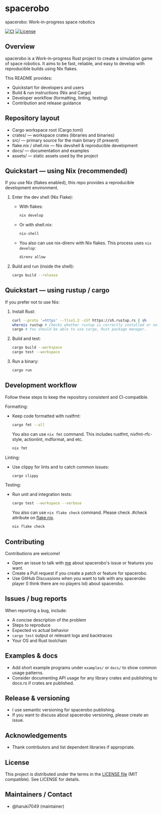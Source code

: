 # spacerobo

spacerobo: Work-in-progress space robotics

[![CI](https://img.shields.io/github/actions/workflow/status/haruki7049/spacerobo/nix-checker.yml?branch=main)](https://github.com/haruki7049/spacerobo/actions)
[![License](https://img.shields.io/badge/license-MIT-blue.svg)](./LICENSE)

Overview
--------
spacerobo is a Work-in-progress Rust project to create a simulation game of space robotics. It aims to be fast, reliable, and easy to develop with reproducible builds using Nix flakes.

This README provides:
- Quickstart for developers and users
- Build & run instructions (Nix and Cargo)
- Developer workflow (formatting, linting, testing)
- Contribution and release guidance

Repository layout
-----------------
- Cargo workspace root (Cargo.toml)
- crates/ — workspace crates (libraries and binaries)
- src/ — primary source for the main binary (if present)
- flake.nix / shell.nix — Nix devshell & reproducible development
- docs/ — documentation and examples
- assets/ — static assets used by the project

Quickstart — using Nix (recommended)
-----------------------------------
If you use Nix (flakes enabled), this repo provides a reproducible development environment.

1. Enter the dev shell (Nix Flake):
    - With flakes:
      ```sh
      nix develop
      ```
    - Or with shell.nix:
      ```sh
      nix-shell
      ```
    - You also can use nix-direnv with Nix flakes. This process uses `nix develop`:
      ```sh
      direnv allow
      ```

2. Build and run (inside the shell):
      ```sh
      cargo build --release
      ```

Quickstart — using rustup / cargo
---------------------------------
If you prefer not to use Nix:

1. Install Rust:
   ```sh
   curl --proto '=https' --tlsv1.2 -sSf https://sh.rustup.rs | sh
   whereis rustup # Checks whether rustup is correctly installed or not.
   cargo # You should be able to use cargo, Rust package manager.
   ```

2. Build and test:
   ```sh
   cargo build --workspace
   cargo test --workspace
   ```

3. Run a binary:
   ```sh
   cargo run
   ```

Development workflow
--------------------
Follow these steps to keep the repository consistent and CI-compatible.

Formatting:
- Keep code formatted with rustfmt:
  ```sh
  cargo fmt --all
  ```

  You also can use `nix fmt` command. This includes rustfmt, nixfmt-rfc-style, actionlint, mdformat, and etc.
  ```sh
  nix fmt
  ```

Linting:
- Use clippy for lints and to catch common issues:
  ```sh
  cargo clippy
  ```

Testing:
- Run unit and integration tests:
  ```sh
  cargo test --workspace --verbose
  ```

  You also can use `nix flake check` command. Please check .#check attribute on [flake.nix](./flake.nix).
  ```sh
  nix flake check
  ```

Contributing
------------
Contributions are welcome!

- Open an issue to talk with [me](https://github.com/haruki7049) about spacerobo's issue or features you want.
- Create a Pull request if you create a patch or feature for spacerobo.
- Use GitHub Discussions when you want to talk with any spacerobo player (I think there are no players lol) about spacerobo.

Issues / bug reports
--------------------
When reporting a bug, include:
- A concise description of the problem
- Steps to reproduce
- Expected vs actual behavior
- `cargo test` output or relevant logs and backtraces
- Your OS and Rust toolchain

Examples & docs
---------------
- Add short example programs under `examples/` or `docs/` to show common usage patterns.
- Consider documenting API usage for any library crates and publishing to docs.rs if crates are published.

Release & versioning
--------------------
- I use semantic versioning for spacerobo publishing.
- If you want to discuss about spacerobo versioning, please create an issue.

Acknowledgements
----------------
- Thank contributors and list dependent libraries if appropriate.

License
-------
This project is distributed under the terms in the [LICENSE file](./LICENSE) (MIT compatible). See LICENSE for details.

Maintainers / Contact
---------------------
- @haruki7049 (maintainer)
